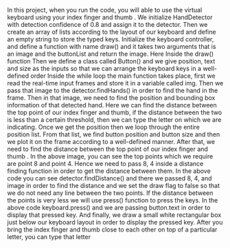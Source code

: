 In this project, when you run the code, you will able to use the virtual keyboard using your index finger and thumb . We initialize HandDetector with detection confidence of 0.8 and assign it to the detector. Then we create an array of lists according to the layout of our keyboard and define an empty string to store the typed keys. Initialize the keyboard controller, and define a function with name draw() and it takes two arguments that is an image and the buttonList and return the image. Here Inside the draw() function
Then we define a class called Button() and we give position, text and size as the inputs so that we can arrange the keyboard keys in a well-defined order
Inside the while loop the main function takes place, first we read the real-time input frames and store it in a variable called img. Then we pass that image to the detector.findHands() in order to find the hand in the frame. Then in that image, we need to find the position and bounding box information of that detected hand.
Here we can find the distance between the top point of our index finger and thumb, if the distance between the two is less than a certain threshold, then we can type the letter on which we are indicating. Once we get the position then we loop through the entire position list. From that list, we find button position and button size and then we plot it on the frame according to a well-defined manner.
After that, we need to find the distance between the top point of our index finger and thumb . In the above image, you can see the top points which we require are point 8 and point 4. Hence we need to pass 8, 4 inside a distance finding function in order to get the distance between them. In the above code you can see detector.findDistance() and there we passed 8, 4, and image in order to find the distance and we set the draw flag to false so that we do not need any line between the two points.
If the distance between the points is very less we will use press() function to press the keys. In the above code keyboard.press() and we are passing button.text in order to display that pressed key. And finally, we draw a small white rectangular box just below our keyboard layout in order to display the pressed key.
After you bring the index finger and thumb close to each other on top of a particular letter, you can type that letter
